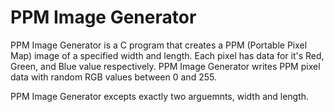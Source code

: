 # PPM Image Generator
PPM Image Generator is a C program that creates a PPM (Portable Pixel Map) image of a specified width and length. Each pixel has data for it's Red, Green, and Blue value respectively. PPM Image Generator writes PPM pixel data with random RGB values between 0 and 255.

PPM Image Generator excepts exactly two arguemnts, width and length.
